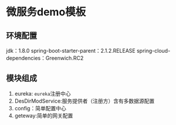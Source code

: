 # 微服务demo模板

## 环境配置

jdk：1.8.0
spring-boot-starter-parent：2.1.2.RELEASE
spring-cloud-dependencies：Greenwich.RC2

## 模块组成

1. eureka: `eureka`注册中心
2. DesDirModService:服务提供者（注册方）含有多数据源配置
3. config：简单配置中心
4. geteway:简单的网关配置